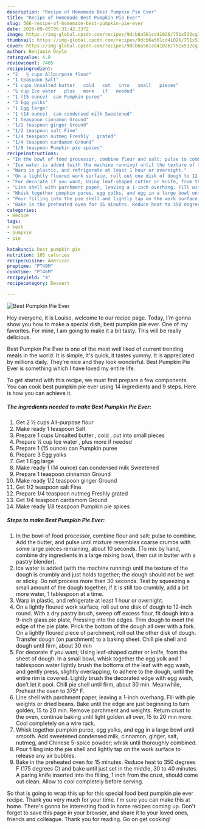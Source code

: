 ```yaml
---
description: "Recipe of Homemade Best Pumpkin Pie Ever"
title: "Recipe of Homemade Best Pumpkin Pie Ever"
slug: 366-recipe-of-homemade-best-pumpkin-pie-ever
date: 2020-09-05T06:31:42.337Z
image: https://img-global.cpcdn.com/recipes/9dcb6a561cd41026/751x532cq70/best-pumpkin-pie-ever-recipe-main-photo.jpg
thumbnail: https://img-global.cpcdn.com/recipes/9dcb6a561cd41026/751x532cq70/best-pumpkin-pie-ever-recipe-main-photo.jpg
cover: https://img-global.cpcdn.com/recipes/9dcb6a561cd41026/751x532cq70/best-pumpkin-pie-ever-recipe-main-photo.jpg
author: Benjamin Doyle
ratingvalue: 4.8
reviewcount: 7485
recipeingredient:
- "2   ½ cups Allpurpose flour"
- "1 teaspoon Salt"
- "1 cups Unsalted butter   cold   cut   into   small   pieces"
- "¼ cup Ice water   plus   more   if   needed"
- "1 (15 ounce)  can Pumpkin puree"
- "3 Egg yolks"
- "1 Egg large"
- "1 (14 ounce)  can condensed milk Sweetened"
- "1 teaspoon cinnamon Ground"
- "1/2 teaspoon ginger Ground"
- "1/2 teaspoon salt Fine"
- "1/4 teaspoon nutmeg Freshly   grated"
- "1/4 teaspoon cardamom Ground"
- "1/8 teaspoon Pumpkin pie spices"
recipeinstructions:
- "In the bowl of food processor, combine flour and salt: pulse to combine. Add the butter, and pulse until mixture resembles coarse crumbs with some large pieces remaining, about 10 seconds. (To mix by hand, combine dry ingredients in a large mixing bowl, then cut in butter with a pastry blender)."
- "Ice water is added (with the machine running) until the texture of the dough is crumbly and just holds together; the dough should not be wet or sticky. Do not process more than 30 seconds. Test by squeezing a small amount of the dough together; if it is still too crumbly, add a bit more water, 1 tablespoon at a time."
- "Warp in plastic, and refrigerate at least 1 hour or overnight."
- "On a lightly floured work surface, roll out one disk of dough to 12-inch round. With a dry pastry brush, sweep off excess flour, fit dough into a 9-inch glass pie plate, Pressing into the edges. Trim dough to meet the edge of the pie plate. Prick the bottom of the dough all over with a fork. On a lightly floured piece of parchment, roll out the other disk of dough. Transfer dough (on parchment) to a baking sheet. Chill pie shell and dough until firm, about 30 min"
- "For decorate if you want; Using leaf-shaped cutter or knife, from the sheet of dough. In a small bowl, whisk together the egg yolk and 1 tablespoon water lightly brush the bottoms of the leaf with egg wash, and gently press, slightly overlapping, to adhere to the dough, until the entire rim is covered. Lightly brush the decorated edge with egg wash, don’t let it pool. Chill pie shell until firm, about 30 min. Meanwhile, Preheat the oven to 375° F."
- "Line shell with parchment paper, leaving a 1-inch overhang. Fill with pie weights or dried beans. Bake until the edge are just beginning to turn golden, 15 to 20 min. Remove parchment and weights. Return crust to the oven, continue baking until light golden all over, 15 to 20 min more. Cool completely on a wire rack."
- "Whisk together pumpkin puree, egg yolks, and egg in a large bowl until smooth. Add sweetened condensed milk, cinnamon, ginger, salt, nutmeg, and Chinese 5-spice powder; whisk until thoroughly combined."
- "Pour filling into the pie shell and lightly tap on the work surface to release any air bubbles."
- "Bake in the preheated oven for 15 minutes. Reduce heat to 350 degrees F (175 degrees C) and bake until just set in the middle, 30 to 40 minutes. A paring knife inserted into the filling, 1 inch from the crust, should come out clean. Allow to cool completely before serving."
categories:
- Recipe
tags:
- best
- pumpkin
- pie

katakunci: best pumpkin pie 
nutrition: 105 calories
recipecuisine: American
preptime: "PT40M"
cooktime: "PT46M"
recipeyield: "4"
recipecategory: Dessert

---
```



![Best Pumpkin Pie Ever](https://img-global.cpcdn.com/recipes/9dcb6a561cd41026/751x532cq70/best-pumpkin-pie-ever-recipe-main-photo.jpg)

Hey everyone, it is Louise, welcome to our recipe page. Today, I'm gonna show you how to make a special dish, best pumpkin pie ever. One of my favorites. For mine, I am going to make it a bit tasty. This will be really delicious.



Best Pumpkin Pie Ever is one of the most well liked of current trending meals in the world. It is simple, it's quick, it tastes yummy. It is appreciated by millions daily. They're nice and they look wonderful. Best Pumpkin Pie Ever is something which I have loved my entire life.


To get started with this recipe, we must first prepare a few components. You can cook best pumpkin pie ever using 14 ingredients and 9 steps. Here is how you can achieve it.

<!--inarticleads1-->

##### The ingredients needed to make Best Pumpkin Pie Ever:

1. Get 2   ½ cups All-purpose flour
1. Make ready 1 teaspoon Salt
1. Prepare 1 cups Unsalted butter ,  cold ,  cut   into   small   pieces
1. Prepare ¼ cup Ice water ,  plus   more   if   needed
1. Prepare 1 (15 ounce)  can Pumpkin puree
1. Prepare 3 Egg yolks
1. Get 1 Egg large
1. Make ready 1 (14 ounce)  can condensed milk Sweetened
1. Prepare 1 teaspoon cinnamon Ground
1. Make ready 1/2 teaspoon ginger Ground
1. Get 1/2 teaspoon salt Fine
1. Prepare 1/4 teaspoon nutmeg Freshly   grated
1. Get 1/4 teaspoon cardamom Ground
1. Make ready 1/8 teaspoon Pumpkin pie spices




<!--inarticleads2-->

##### Steps to make Best Pumpkin Pie Ever:

1. In the bowl of food processor, combine flour and salt: pulse to combine. Add the butter, and pulse until mixture resembles coarse crumbs with some large pieces remaining, about 10 seconds. (To mix by hand, combine dry ingredients in a large mixing bowl, then cut in butter with a pastry blender).
1. Ice water is added (with the machine running) until the texture of the dough is crumbly and just holds together; the dough should not be wet or sticky. Do not process more than 30 seconds. Test by squeezing a small amount of the dough together; if it is still too crumbly, add a bit more water, 1 tablespoon at a time.
1. Warp in plastic, and refrigerate at least 1 hour or overnight.
1. On a lightly floured work surface, roll out one disk of dough to 12-inch round. With a dry pastry brush, sweep off excess flour, fit dough into a 9-inch glass pie plate, Pressing into the edges. Trim dough to meet the edge of the pie plate. Prick the bottom of the dough all over with a fork. On a lightly floured piece of parchment, roll out the other disk of dough. Transfer dough (on parchment) to a baking sheet. Chill pie shell and dough until firm, about 30 min
1. For decorate if you want; Using leaf-shaped cutter or knife, from the sheet of dough. In a small bowl, whisk together the egg yolk and 1 tablespoon water lightly brush the bottoms of the leaf with egg wash, and gently press, slightly overlapping, to adhere to the dough, until the entire rim is covered. Lightly brush the decorated edge with egg wash, don’t let it pool. Chill pie shell until firm, about 30 min. Meanwhile, Preheat the oven to 375° F.
1. Line shell with parchment paper, leaving a 1-inch overhang. Fill with pie weights or dried beans. Bake until the edge are just beginning to turn golden, 15 to 20 min. Remove parchment and weights. Return crust to the oven, continue baking until light golden all over, 15 to 20 min more. Cool completely on a wire rack.
1. Whisk together pumpkin puree, egg yolks, and egg in a large bowl until smooth. Add sweetened condensed milk, cinnamon, ginger, salt, nutmeg, and Chinese 5-spice powder; whisk until thoroughly combined.
1. Pour filling into the pie shell and lightly tap on the work surface to release any air bubbles.
1. Bake in the preheated oven for 15 minutes. Reduce heat to 350 degrees F (175 degrees C) and bake until just set in the middle, 30 to 40 minutes. A paring knife inserted into the filling, 1 inch from the crust, should come out clean. Allow to cool completely before serving.




So that is going to wrap this up for this special food best pumpkin pie ever recipe. Thank you very much for your time. I'm sure you can make this at home. There's gonna be interesting food in home recipes coming up. Don't forget to save this page in your browser, and share it to your loved ones, friends and colleague. Thank you for reading. Go on get cooking!
